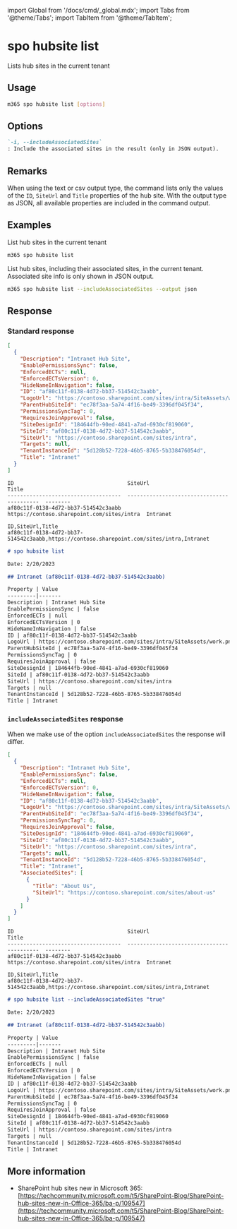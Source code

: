 <!-- DISCLAIMER: All secrets, passwords, and sensitive values in this document are examples only and not real credentials. -->
import Global from '/docs/cmd/_global.mdx';
import Tabs from '@theme/Tabs';
import TabItem from '@theme/TabItem';

# spo hubsite list

Lists hub sites in the current tenant

## Usage

```sh
m365 spo hubsite list [options]
```

## Options

```md definition-list
`-i, --includeAssociatedSites`
: Include the associated sites in the result (only in JSON output).
```

<Global />

## Remarks

When using the text or csv output type, the command lists only the values of the `ID`, `SiteUrl` and `Title` properties of the hub site. With the output type as JSON, all available properties are included in the command output.

## Examples

List hub sites in the current tenant

```sh
m365 spo hubsite list
```

List hub sites, including their associated sites, in the current tenant. Associated site info is only shown in JSON output.

```sh
m365 spo hubsite list --includeAssociatedSites --output json
```

## Response

### Standard response

<Tabs>
  <TabItem value="JSON">

  ```json
  [
    {
      "Description": "Intranet Hub Site",
      "EnablePermissionsSync": false,
      "EnforcedECTs": null,
      "EnforcedECTsVersion": 0,
      "HideNameInNavigation": false,
      "ID": "af80c11f-0138-4d72-bb37-514542c3aabb",
      "LogoUrl": "https://contoso.sharepoint.com/sites/intra/SiteAssets/work.png",
      "ParentHubSiteId": "ec78f3aa-5a74-4f16-be49-3396df045f34",
      "PermissionsSyncTag": 0,
      "RequiresJoinApproval": false,
      "SiteDesignId": "184644fb-90ed-4841-a7ad-6930cf819060",
      "SiteId": "af80c11f-0138-4d72-bb37-514542c3aabb",
      "SiteUrl": "https://contoso.sharepoint.com/sites/intra",
      "Targets": null,
      "TenantInstanceId": "5d128b52-7228-46b5-8765-5b338476054d",
      "Title": "Intranet"
    }
  ]
  ```

  </TabItem>
  <TabItem value="Text">

  ```text
  ID                                    SiteUrl                                     Title
  ------------------------------------  ------------------------------------------  --------
  af80c11f-0138-4d72-bb37-514542c3aabb  https://contoso.sharepoint.com/sites/intra  Intranet
  ```

  </TabItem>
  <TabItem value="CSV">

  ```csv
  ID,SiteUrl,Title
  af80c11f-0138-4d72-bb37-514542c3aabb,https://contoso.sharepoint.com/sites/intra,Intranet
  ```

  </TabItem>
  <TabItem value="Markdown">

  ```md
  # spo hubsite list

  Date: 2/20/2023

  ## Intranet (af80c11f-0138-4d72-bb37-514542c3aabb)

  Property | Value
  ---------|-------
  Description | Intranet Hub Site
  EnablePermissionsSync | false
  EnforcedECTs | null
  EnforcedECTsVersion | 0
  HideNameInNavigation | false
  ID | af80c11f-0138-4d72-bb37-514542c3aabb
  LogoUrl | https://contoso.sharepoint.com/sites/intra/SiteAssets/work.png
  ParentHubSiteId | ec78f3aa-5a74-4f16-be49-3396df045f34
  PermissionsSyncTag | 0
  RequiresJoinApproval | false
  SiteDesignId | 184644fb-90ed-4841-a7ad-6930cf819060
  SiteId | af80c11f-0138-4d72-bb37-514542c3aabb
  SiteUrl | https://contoso.sharepoint.com/sites/intra
  Targets | null
  TenantInstanceId | 5d128b52-7228-46b5-8765-5b338476054d
  Title | Intranet
  ```

  </TabItem>
</Tabs>

### `includeAssociatedSites` response

When we make use of the option `includeAssociatedSites` the response will differ. 

<Tabs>
  <TabItem value="JSON">

  ```json
  [
    {
      "Description": "Intranet Hub Site",
      "EnablePermissionsSync": false,
      "EnforcedECTs": null,
      "EnforcedECTsVersion": 0,
      "HideNameInNavigation": false,
      "ID": "af80c11f-0138-4d72-bb37-514542c3aabb",
      "LogoUrl": "https://contoso.sharepoint.com/sites/intra/SiteAssets/work.png",
      "ParentHubSiteId": "ec78f3aa-5a74-4f16-be49-3396df045f34",
      "PermissionsSyncTag": 0,
      "RequiresJoinApproval": false,
      "SiteDesignId": "184644fb-90ed-4841-a7ad-6930cf819060",
      "SiteId": "af80c11f-0138-4d72-bb37-514542c3aabb",
      "SiteUrl": "https://contoso.sharepoint.com/sites/intra",
      "Targets": null,
      "TenantInstanceId": "5d128b52-7228-46b5-8765-5b338476054d",
      "Title": "Intranet",
      "AssociatedSites": [
        {
          "Title": "About Us",
          "SiteUrl": "https://contoso.sharepoint.com/sites/about-us"
        }
      ]
    }
  ]
  ```

  </TabItem>
  <TabItem value="Text">

  ```text
  ID                                    SiteUrl                                     Title
  ------------------------------------  ------------------------------------------  --------
  af80c11f-0138-4d72-bb37-514542c3aabb  https://contoso.sharepoint.com/sites/intra  Intranet
  ```

  </TabItem>
  <TabItem value="CSV">

  ```csv
  ID,SiteUrl,Title
  af80c11f-0138-4d72-bb37-514542c3aabb,https://contoso.sharepoint.com/sites/intra,Intranet
  ```

  </TabItem>
  <TabItem value="Markdown">

  ```md
  # spo hubsite list --includeAssociatedSites "true"

  Date: 2/20/2023

  ## Intranet (af80c11f-0138-4d72-bb37-514542c3aabb)

  Property | Value
  ---------|-------
  Description | Intranet Hub Site
  EnablePermissionsSync | false
  EnforcedECTs | null
  EnforcedECTsVersion | 0
  HideNameInNavigation | false
  ID | af80c11f-0138-4d72-bb37-514542c3aabb
  LogoUrl | https://contoso.sharepoint.com/sites/intra/SiteAssets/work.png
  ParentHubSiteId | ec78f3aa-5a74-4f16-be49-3396df045f34
  PermissionsSyncTag | 0
  RequiresJoinApproval | false
  SiteDesignId | 184644fb-90ed-4841-a7ad-6930cf819060
  SiteId | af80c11f-0138-4d72-bb37-514542c3aabb
  SiteUrl | https://contoso.sharepoint.com/sites/intra
  Targets | null
  TenantInstanceId | 5d128b52-7228-46b5-8765-5b338476054d
  Title | Intranet
  ```

  </TabItem>
</Tabs>

## More information

- SharePoint hub sites new in Microsoft 365: [https://techcommunity.microsoft.com/t5/SharePoint-Blog/SharePoint-hub-sites-new-in-Office-365/ba-p/109547](https://techcommunity.microsoft.com/t5/SharePoint-Blog/SharePoint-hub-sites-new-in-Office-365/ba-p/109547)
